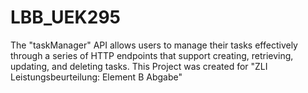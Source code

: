 # LBB_UEK295
The "taskManager" API allows users to manage their tasks effectively through a series of HTTP endpoints that support creating, retrieving, updating, and deleting tasks. This Project was created for "ZLI 
Leistungsbeurteilung: Element B Abgabe"
